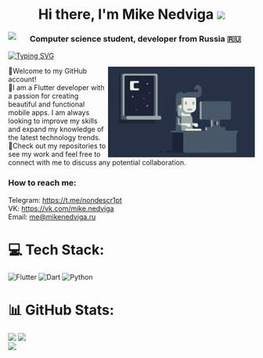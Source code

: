 <!-- Title -->

<h1 align="center">Hi there, I'm Mike Nedviga <img src="https://github.com/blackcater/blackcater/raw/main/images/Hi.gif", height="32"/></h1>
<!-- <h1 align="center"><img src="https://media.tenor.com/AsMaT54WdP4AAAAi/hi-green.gif", height="60"/>Hi there, I'm Mike Nedviga </h1> -->
<img src="https://media.tenor.com/AsMaT54WdP4AAAAi/hi-green.gif", align="left", height="40"/>
<h3 align="center">Computer science student, developer from Russia 🇷🇺</h3>




<!-- [![Typing SVG](https://readme-typing-svg.herokuapp.com?color=%2336BCF7&lines=Computer+science+student)](https://git.io/typing-svg) -->
<!-- Running line about some interesing facts of me -->
<a href="https://git.io/typing-svg"><img src="https://readme-typing-svg.herokuapp.com?font=Fira+Code&pause=1000&color=%2336BCF7&width=435&lines=%E2%9D%A4%EF%B8%8F+sport%3A+ski%2C+basketball%2C+billiard+;190%2Bcm+tall;Harry+Harison+is+favourite+writer;I+can+juggle+three+oranges+at+once" alt="Typing SVG" /></a>

<img alt="Night Coding" src="https://raw.githubusercontent.com/AVS1508/AVS1508/master/assets/Night-Coding.gif" align="right"/>

🔹️Welcome to my GitHub account!<br />🔹️I am a Flutter developer with a passion for creating beautiful and functional mobile apps. I am always looking to improve my skills and expand my knowledge of the latest technology trends.<br />🔹️Check out my repositories to see my work and feel free to connect with me to discuss any potential collaboration.


### How to reach me:
<!-- [![Telegram](https://img.shields.io/badge/Telegram-blue?logo=Telegram&logoColor=white)](https://t.me/nondescr1pt)
<img src="https://img.shields.io/badge/me@mikenedviga.ru-%23D14836.svg?&style=for-the-badge&logo=gmail&logoColor=white" href="me@mikenedviga.ru"> -->
Telegram: https://t.me/nondescr1pt <br>
VK: https://vk.com/mike.nedviga <br>
Email: me@mikenedviga.ru  <br>



# 💻 Tech Stack:
![Flutter](https://img.shields.io/badge/Flutter-%2302569B.svg?style=for-the-badge&logo=Flutter&logoColor=white) ![Dart](https://img.shields.io/badge/dart-%230175C2.svg?style=for-the-badge&logo=dart&logoColor=white) ![Python](https://img.shields.io/badge/python-3670A0?style=for-the-badge&logo=python&logoColor=ffdd54)

# 📊 GitHub Stats:
![](https://github-readme-stats.vercel.app/api?username=DidItHard&theme=react&hide_border=true&include_all_commits=true&count_private=false)
![](https://github-readme-streak-stats.herokuapp.com/?user=DidItHard&theme=react&hide_border=true)<br/>
![](https://github-readme-stats.vercel.app/api/top-langs/?username=DidItHard&theme=react&hide_border=true&include_all_commits=true&count_private=false&layout=compact)<br/>

<!--
**DidItHard/DidItHard** is a ✨ _special_ ✨ repository because its `README.md` (this file) appears on your GitHub profile.

Here are some ideas to get you started:

- 🔭 I’m currently working on ...
- 🌱 I’m currently learning ...
- 👯 I’m looking to collaborate on ...
- 🤔 I’m looking for help with ...
- 💬 Ask me about ...
- 📫 How to reach me: ...
- 😄 Pronouns: ...
- ⚡ Fun fact: ...
-->
